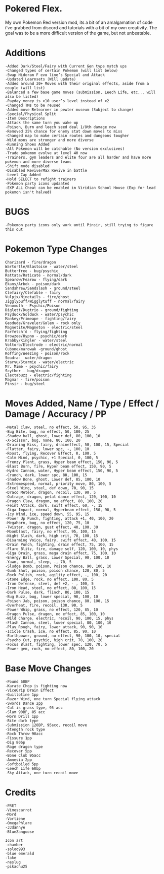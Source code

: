 # Pokered Flex.
My own Pokemon Red version mod, its a bit of an amalgamation of code i've grabbed from discord and tutorials with a bit of my own creativity.  The goal was to be a more difficult version of the game, but not unbeatable.

# Additions
	-Added Dark/Steel/Fairy with Current Gen type match ups
	-Changed types of certain Pokemon (will list below)
	-Swap Nidoran F evo line’s Special and Attack
	-Updated Learnsets (Will update)
	-Added around 30+ Moves with their original effects, aside from a couple (will list)
	-Balanced a few base game moves (submission, Leech Life, etc... will also be listed)
	-Payday money is x10 user’s level instead of x2
	-Changed TMs to be reused
	-Added move Relearner in pewter museum (Subject to change)
	-Special/Physical Split
	-Item Descriptions
	-Attack the same turn you wake up
	-Poison, Burn and leech seed deal 1/8th damage now
	-Removed 25% chance for enemy stat down moves to miss
	-Changed map to make certain routes and dungeons tougher
	-Wild mons are stronger and more diverse
	-Running Shoes Added
	-All Pokemon will be catchable (No version exclusives)
	-Trade pokemon evolve at level 40 now
	-Trainers, gym leaders and elite four are all harder and have more pokemon and more diverse teams
	-Shift mode disabled
	-Disabled Revive/Max Revive in battle
	-Level Cap Added
	-Hold SELECT to refight trainers
	-Pokemon party icons updaated
 	-EXP ALL Cheat can be enabled in Viridian School House (Exp for lead pokemon isn't halved)

# BUGS
	-Pokemon party icons only work until Pinsir, still trying to figure this out
	
# Pokemon Type Changes
	Charizard - fire/dragon
	Wartortle/Blastoise - water/steel
	Butterfree - bug/psychic
	Rattata/Raticate - normal/dark
	Spearow/Fearow - flying/dark
	Ekans/Arbok - poison/dark
	Sandshrew/Sandslash - ground/steel
	Clefairy/Clefable - fairy
	Vulpix/Ninetails - fire/ghost
	Jigglypuff/Wigglytuff - normal/fairy
	Venomoth - Psychic/Poison
	Diglett/Dugtrio - ground/fighting
	Psyduck/Golduck - water/psychic
	Mankey/Primeape - fighting/fairy
	Geodude/Graveler/Golem - rock only
	Magnetite/Magneton - electric/steel
	Farfetch’d - flying/fighting
	Drowzee/Hypno - psychic/dark
	Krabby/Kingler - water/steel
	Voltorb/Electrode - electric/normal
	Cubone/marowak -ground/ghost
	Koffing/Weezing - poison/rock
	Seadra-  water/dragon
	Staryu/Starmie - water/electric
	Mr. Mime - psychic/fairy
	Scyther - bug/dragon
	Electabuzz - electric/fighting
	Magmar - fire/poison
	Pinsir - bug/steel

# Moves Added, Name / Type / Effect / Damage / Accuracy /  PP 
	-Metal Claw, steel, no effect, 50, 95, 35
	-Bug Bite, bug, no effect, 50, 100, 25
	-Shadow ball, ghost, lower def, 80, 100, 10
	-X-Scissor, bug, none, 80, 100, 20	
	-Draining Kiss, fairy, draineffect, 50, 100, 15, Special
	-Flatter, fairy, lower spc, -, 100, 10
	-Roost, flying, Recover Effect, 0, 100, 5
	-Calm Mind, psychic, +1 Special, 0, 100, 5
	-Frenzy Plant, grass, Hyper beam effect, 150, 90, 5
	-Blast Burn, fire, Hyper beam effect, 150, 90, 5
	-Hydro Cannon, water, Hyper beam effect, 150, 90, 5
	-Crunch, dark, lower spc, 80, 100, 15
	-Shadow Bone, ghost, Lower def, 85, 100, 10
	-Extremespeed, normal, priority move, 80, 100, 5
	-Steel Wing, steel, def down, 70, 90, 15
	-Draco Meteor, dragon, recoil, 130, 90, 5
	-Outrage, dragon, petal dance effect, 120, 100, 10
	-Dragon Claw, dragon, no effect, 80, 100, 20
	-Feint Attack, dark, swift effect, 60, -, 15 
	-Giga Impact, normal, Hyperbeam effect, 150, 90, 5
	-Icy Wind, ice, speed down, 55, 95, 15
	-Power Up Punch, fighting, attack +1, 40, 100, 20
	-Megahorn, bug, no effect, 120, 75, 10
	-Twister, dragon, gust effect, 40, 100, 30
	-Moonblast, fairy, no effect, 95, 100, 15
	-Night Slash, dark, high crit, 70, 100, 15
	-Disarming Voice, fairy, swift effect, 40, 100, 15
	-Drain Punch, fighting, drain effect, 75, 100, 15
	-Flare Blitz, fire, damage self, 120, 100, 10, phys
	-Giga Drain, grass, mega drain effect, 75, 100, 10
	-Energy Ball, grass, Lower Special, 90, 100, 10
	-Yawn, normal, sleep, -, 70, 5
	-Sludge Bomb, poison, Poison chance, 90, 100, 10
	-Gunk Shot, poison, poison chance, 120, 80, 5
	-Rock Polish, rock, agility effect, -, 100, 20
	-Stone Edge, rock, no effect, 100, 80, 5
	-Iron Defense, steel, def +2, - , 100, 5
	-Iron Head, steel, no effect, 80, 100, 15
	-Dark Pulse, dark, flinch, 80, 100, 15
	-Bug Buzz, bug, lower special, 90, 100, 10
	-Poison Jab, poison, poison chance, 80, 100, 15
	-Overheat, fire, recoil, 130, 90, 5
	-Power Whip, grass, no effect, 120, 85, 10
	-Dragon Pulse, dragon, no effect, 85, 100, 10
	-Wild Charge, electric, recoil, 90, 100, 15, phys
	-Flash Cannon, steel, lower special, 80, 100, 10
	-Play Rough, fairy, lower attack, 90, 90, 10
	-Icicle Crash, ice, no effect, 85, 90, 10
	-Earthpower, ground, no effect, 90, 100, 10, special
	-Psycho Cut, psychic, high crit, 70, 100, 20
	-Focus Blast, fighting, lower spec, 120, 70, 5
	-Power gem, rock, no effect, 80, 100, 20

# Base Move Changes
	-Pound 60BP
	-Karate Chop is fighting now
	-ViceGrip Drain Effect
	-Guillotine 1pp
	-Razor Wind, one turn Special flying attack
	-Swords Dance 2pp
	-Cut is grass type, 95 acc
	-Slam 90BP, 85 acc
	-Horn Drill 1pp
	-Bite dark type
	-Submission 120BP, 95acc, recoil move
	-Stength rock type
	-Rock Throw 90acc
	-Fissure 1pp
	-Dig 80bp
	-Rage dragon type
	-Recover 5pp
	-Bone Club 95acc
	-Amnesia 2pp
	-Softboiled 5pp
	-Leech Life 60bp
	-Sky Attack, one turn recoil move
	
# Credits
	-PRET
	-Vimescarrot
	-Mord
	-Vortiene
	-OmegaPhlare
	-33dannye 
 	-BlueZangoose

	Icon art
	-chamber
	-soloo993
	-blue emerald
	-lake
	-neslug
	-pikachu25
	
